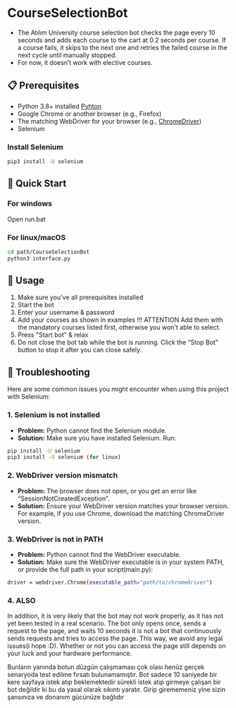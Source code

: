 # CourseSelectionBot
- The Atılım University course selection bot checks the page every 10 seconds and adds each course to the cart at 0.2 seconds per course. If a course fails, it skips to the next one and retries the failed course in the next cycle until manually stopped.
- For now, it doesn’t work with elective courses.

## 📋 Prerequisites
- Python 3.8+ installed [Pyhton](https://www.python.org/downloads/)
- Google Chrome or another browser (e.g., Firefox)   
- The matching WebDriver for your browser (e.g., [ChromeDriver](https://googlechromelabs.github.io/chrome-for-testing/))
- Selenium
### Install Selenium
```bash
pip3 install -U selenium
```
## 🚀 Quick Start

### For windows
Open run.bat
### For linux/macOS
```bash
cd path/CourseSelectionBot
python3 interface.py
```

## 📝 Usage
1. Make sure you've all prerequisites installed
2. Start the bot 
3. Enter your username & password  
4. Add your courses as shown in examples !!! ATTENTION Add them with the mandatory courses listed first, otherwise you won't able to select.
6. Press "Start bot" & relax
7. Do not close the bot tab while the bot is running. Click the “Stop Bot” button to stop it after you can close safely. 


## 🔧 Troubleshooting
Here are some common issues you might encounter when using this project with Selenium:

### 1. Selenium is not installed
- **Problem:** Python cannot find the Selenium module.  
- **Solution:** Make sure you have installed Selenium. Run:
```bash
pip install -U selenium
pip3 install -U selenium (for linux)
```
### 2. WebDriver version mismatch
- **Problem:** The browser does not open, or you get an error like “SessionNotCreatedException”.
- **Solution:** Ensure your WebDriver version matches your browser version. For example, if you use Chrome, download the matching ChromeDriver version.

### 3. WebDriver is not in PATH
- **Problem:** Python cannot find the WebDriver executable.
- **Solution:** Make sure the WebDriver executable is in your system PATH, or provide the full path in your script(main.py):
```bash
driver = webdriver.Chrome(executable_path="path/to/chromedriver")
```

### 4. ALSO
In addition, it is very likely that the bot may not work properly, as it has not yet been tested in a real scenario. The bot only opens once, sends a request to the page, and waits 10 seconds it is not a bot that continuously sends requests and tries to access the page. This way, we avoid any legal issues(i hope :D). Whether or not you can access the page still depends on your luck and your hardware performance.

Bunların yanında botun düzgün çalışmaması çok olası henüz gerçek senaryoda test edilme fırsatı bulunamamıştır. Bot sadece 10 saniyede bir kere  sayfaya istek atıp beklemektedir sürekli istek atıp girmeye çalışan bir bot değildir ki bu da yasal olarak sıkıntı yaratır. Girip girememeniz yine sizin şansınıza ve donanım gücünüze bağlıdır
